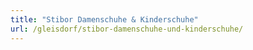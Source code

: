 ```yaml
---
title: "Stibor Damenschuhe & Kinderschuhe"
url: /gleisdorf/stibor-damenschuhe-und-kinderschuhe/
---
```

